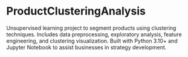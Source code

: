 # ProductClusteringAnalysis
Unsupervised learning project to segment products using clustering techniques. Includes data preprocessing, exploratory analysis, feature engineering, and clustering visualization. Built with Python 3.10+ and Jupyter Notebook to assist businesses in strategy development.
